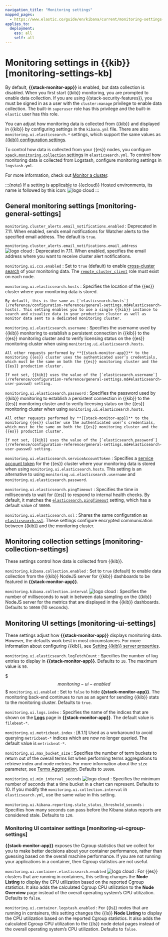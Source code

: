 ```yaml
---
navigation_title: "Monitoring settings"
mapped_pages:
  - https://www.elastic.co/guide/en/kibana/current/monitoring-settings-kb.html
applies_to:
  deployment:
    ess: all
    self: all
---
```


# Monitoring settings in {{kib}} [monitoring-settings-kb]

By default, **{{stack-monitor-app}}** is enabled, but data collection is disabled. When you first start {{kib}} monitoring, you are prompted to enable data collection. If you are using {{stack-security-features}}, you must be signed in as a user with the `cluster:manage` privilege to enable data collection. The built-in `superuser` role has this privilege and the built-in `elastic` user has this role.

You can adjust how monitoring data is collected from {{kib}} and displayed in {{kib}} by configuring settings in the `kibana.yml` file. There are also `monitoring.ui.elasticsearch.*` settings, which support the same values as [{{kib}} configuration settings](/reference/configuration-reference/general-settings.md).

To control how data is collected from your {{es}} nodes, you configure [`xpack.monitoring.collection` settings](elasticsearch://reference/elasticsearch/configuration-reference/monitoring-settings.md) in `elasticsearch.yml`. To control how monitoring data is collected from Logstash, configure monitoring settings in `logstash.yml`.

For more information, check out [Monitor a cluster](docs-content://deploy-manage/monitor.md).

:::{note}
If a setting is applicable to {{ecloud}} Hosted environments, its name is followed by this icon: ![logo cloud](https://doc-icons.s3.us-east-2.amazonaws.com/logo_cloud.svg "Supported on Elastic Cloud Hosted")
:::

## General monitoring settings [monitoring-general-settings]

`monitoring.cluster_alerts.email_notifications.enabled`
:   Deprecated in 7.11. When enabled, sends email notifications for Watcher alerts to the specified email address. The default is `true`.

`monitoring.cluster_alerts.email_notifications.email_address` ![logo cloud](https://doc-icons.s3.us-east-2.amazonaws.com/logo_cloud.svg "Supported on {{ess}}")
:   Deprecated in 7.11. When enabled, specifies the email address where you want to receive cluster alert notifications.

`monitoring.ui.ccs.enabled`
:   Set to `true` (default) to enable [cross-cluster search](docs-content://solutions/search/cross-cluster-search.md) of your monitoring data. The [`remote_cluster_client`](docs-content://deploy-manage/remote-clusters/remote-clusters-settings.md) role must exist on each node.

`monitoring.ui.elasticsearch.hosts`
:   Specifies the location of the {{es}} cluster where your monitoring data is stored.

    By default, this is the same as [`elasticsearch.hosts`](/reference/configuration-reference/general-settings.md#elasticsearch-hosts). This setting enables you to use a single {{kib}} instance to search and visualize data in your production cluster as well as monitor data sent to a dedicated monitoring cluster.


`monitoring.ui.elasticsearch.username`
:   Specifies the username used by {{kib}} monitoring to establish a persistent connection in {{kib}} to the {{es}} monitoring cluster and to verify licensing status on the {{es}} monitoring cluster when using `monitoring.ui.elasticsearch.hosts`.

    All other requests performed by **{{stack-monitor-app}}** to the monitoring {{es}} cluster uses the authenticated user’s credentials, which must be the same on both the {{es}} monitoring cluster and the {{es}} production cluster.

    If not set, {{kib}} uses the value of the [`elasticsearch.username`](/reference/configuration-reference/general-settings.md#elasticsearch-user-passwd) setting.


`monitoring.ui.elasticsearch.password`
:   Specifies the password used by {{kib}} monitoring to establish a persistent connection in {{kib}}  to the {{es}} monitoring cluster and to verify licensing status on the {{es}} monitoring cluster when using `monitoring.ui.elasticsearch.hosts`.

    All other requests performed by **{{stack-monitor-app}}** to the monitoring {{es}} cluster use the authenticated user’s credentials, which must be the same on both the {{es}} monitoring cluster and the {{es}} production cluster.

    If not set, {{kib}} uses the value of the [`elasticsearch.password`](/reference/configuration-reference/general-settings.md#elasticsearch-user-passwd) setting.


`monitoring.ui.elasticsearch.serviceAccountToken`
:   Specifies a [service account token](https://www.elastic.co/docs/api/doc/elasticsearch/operation/operation-security-create-service-token) for the {{es}} cluster where your monitoring data is stored when using `monitoring.ui.elasticsearch.hosts`.  This setting is an alternative to using `monitoring.ui.elasticsearch.username` and `monitoring.ui.elasticsearch.password`.

`monitoring.ui.elasticsearch.pingTimeout`
:   Specifies the time in milliseconds to wait for {{es}} to respond to internal health checks. By default, it matches the [`elasticsearch.pingTimeout`](/reference/configuration-reference/general-settings.md#elasticsearch-pingTimeout) setting, which has a default value of `30000`.

`monitoring.ui.elasticsearch.ssl`
:   Shares the same configuration as [`elasticsearch.ssl`](/reference/configuration-reference/general-settings.md#elasticsearch-ssl-cert-key). These settings configure encrypted communication between {{kib}} and the monitoring cluster.


## Monitoring collection settings [monitoring-collection-settings]

These settings control how data is collected from {{kib}}.

`monitoring.kibana.collection.enabled`
:   Set to `true` (default) to enable data collection from the {{kib}} NodeJS server for {{kib}} dashboards to be featured in **{{stack-monitor-app}}**.

`monitoring.kibana.collection.interval` ![logo cloud](https://doc-icons.s3.us-east-2.amazonaws.com/logo_cloud.svg "Supported on {{ess}}")
:   Specifies the number of milliseconds to wait in between data sampling on the {{kib}} NodeJS server for the metrics that are displayed in the {{kib}} dashboards. Defaults to `10000` (10 seconds).


## Monitoring UI settings [monitoring-ui-settings]

These settings adjust how **{{stack-monitor-app}}** displays monitoring data. However, the defaults work best in most circumstances. For more information about configuring {{kib}}, see [Setting {{kib}} server properties](/reference/configuration-reference/general-settings.md).

`monitoring.ui.elasticsearch.logFetchCount`
:   Specifies the number of log entries to display in **{{stack-monitor-app}}**. Defaults to `10`. The maximum value is `50`.

$$$monitoring-ui-enabled$$$ `monitoring.ui.enabled`
:   Set to `false` to hide **{{stack-monitor-app}}**. The monitoring back-end continues to run as an agent for sending {{kib}} stats to the monitoring cluster. Defaults to `true`.

`monitoring.ui.logs.index`
:   Specifies the name of the indices that are shown on the [**Logs**](docs-content://deploy-manage/monitor/monitoring-data/elasticsearch-metrics.md#logs-monitor-page) page in **{{stack-monitor-app}}**. The default value is `filebeat-*`.

`monitoring.ui.metricbeat.index`
:   [8.1.1] Used as a workaround to avoid querying `metricbeat-*` indices which are now no longer queried. The default value is `metricbeat-*`.

`monitoring.ui.max_bucket_size`
:   Specifies the number of term buckets to return out of the overall terms list when performing terms aggregations to retrieve index and node metrics. For more information about the `size` parameter, see [Terms Aggregation](elasticsearch://reference/data-analysis/aggregations/search-aggregations-bucket-terms-aggregation.md#search-aggregations-bucket-terms-aggregation-size). Defaults to `10000`.

`monitoring.ui.min_interval_seconds` ![logo cloud](https://doc-icons.s3.us-east-2.amazonaws.com/logo_cloud.svg "Supported on {{ess}}")
:   Specifies the minimum number of seconds that a time bucket in a chart can represent. Defaults to 10. If you modify the `monitoring.ui.collection.interval` in `elasticsearch.yml`, use the same value in this setting.

`monitoring.ui.kibana.reporting.stale_status_threshold_seconds`
:   Specifies how many seconds can pass before the Kibana status reports are considered stale. Defaults to `120`.


### Monitoring UI container settings [monitoring-ui-cgroup-settings]

**{{stack-monitor-app}}** exposes the Cgroup statistics that we collect for you to make better decisions about your container performance, rather than guessing based on the overall machine performance. If you are not running your applications in a container, then Cgroup statistics are not useful.

`monitoring.ui.container.elasticsearch.enabled` ![logo cloud](https://doc-icons.s3.us-east-2.amazonaws.com/logo_cloud.svg "Supported on {{ess}}")
:   For {{es}} clusters that are running in containers, this setting changes the **Node Listing** to display the CPU utilization based on the reported Cgroup statistics. It also adds the calculated Cgroup CPU utilization to the **Node Overview** page instead of the overall operating system’s CPU utilization. Defaults to `false`.

`monitoring.ui.container.logstash.enabled`
:   For {{ls}} nodes that are running in containers, this setting changes the {{ls}} **Node Listing** to display the CPU utilization based on the reported Cgroup statistics. It also adds the calculated Cgroup CPU utilization to the {{ls}} node detail pages instead of the overall operating system’s CPU utilization. Defaults to `false`.

